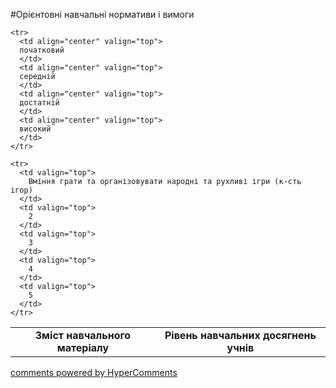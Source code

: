 <div id="hypercomments_widget" class="js-hypercomments-widget invisible"></div>

#Орієнтовні навчальні нормативи і вимоги

<table>
  <body>
    <tr>
      <td align="center" valign="top" rowspan="2">
        <b>Зміст навчального матеріалу</b>
      </td>
      <td align="center" valign="top" colspan="4">
        <b>Рівень навчальних  досягнень учнів</b>
      </td>
    </tr>

    <tr>
      <td align="center" valign="top">
      початковий
      </td>
      <td align="center" valign="top">
      середній
      </td>
      <td align="center" valign="top">
      достатній
      </td>
      <td align="center" valign="top">
      високий
      </td>
    </tr>

    <tr>
      <td valign="top">
        Вміння грати та організовувати народні та рухливі ігри (к-сть ігор)
      </td>
      <td valign="top">
        2
      </td>
      <td valign="top">
        3
      </td>
      <td valign="top">
        4
      </td>
      <td valign="top">
        5
      </td>
    </tr>

  </body>
</table>


<div class="js-hypercomments-container">
    <a href="http://hypercomments.com" class="hc-link" title="comments widget">comments powered by HyperComments</a>
</div>